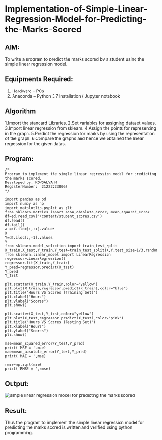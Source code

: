 # Implementation-of-Simple-Linear-Regression-Model-for-Predicting-the-Marks-Scored

## AIM:
To write a program to predict the marks scored by a student using the simple linear regression model.

## Equipments Required:
1. Hardware – PCs
2. Anaconda – Python 3.7 Installation / Jupyter notebook

## Algorithm
1.Import the standard Libraries.
2.Set variables for assigning dataset values.
3.Import linear regression from sklearn.
4.Assign the points for representing in the graph.
5.Predict the regression for marks by using the representation of the graph.
6.Compare the graphs and hence we obtained the linear regression for the given datas.

## Program:
```
/*
Program to implement the simple linear regression model for predicting the marks scored.
Developed by: KOWSALYA M
RegisterNumber:  212222230069
*/

import pandas as pd
import numpy as np
import matplotlib.pyplot as plt
from sklearn.metrics import mean_absolute_error, mean_squared_error
df=pd.read_csv('/content/student_scores.csv')
df.head()
df.tail()
X =df.iloc[:,:1].values
X
Y=df.iloc[:,-1].values
Y
from sklearn.model_selection import train_test_split
X_train,X_test,Y_train,Y_test=train_test_split(X,Y,test_size=1/3,random_state=0)
from sklearn.linear_model import LinearRegression
regressor=LinearRegression()
regressor.fit(X_train,Y_train)
Y_pred=regressor.predict(X_test)
Y_pred
Y_test

plt.scatter(X_train,Y_train,color="yellow")
plt.plot(X_train,regressor.predict(X_train),color="blue")
plt.title("Hours VS Scores (Training Set)")
plt.xlabel("Hours")
plt.ylabel("Scores")
plt.show()

plt.scatter(X_test,Y_test,color="yellow")
plt.plot(X_test,regressor.predict(X_test),color="pink")
plt.title("Hours VS Scores (Testing Set)")
plt.xlabel("Hours")
plt.ylabel("Scores")
plt.show()

mse=mean_squared_error(Y_test,Y_pred)
print('MSE = ',mse)
mae=mean_absolute_error(Y_test,Y_pred)
print('MAE = ',mae)

rmse=np.sqrt(mse)
print('RMSE = ',rmse)
```

## Output:
![simple linear regression model for predicting the marks scored](sam.png)


## Result:
Thus the program to implement the simple linear regression model for predicting the marks scored is written and verified using python programming.
